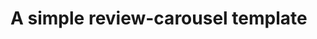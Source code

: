 # A simple review-carousel template

[product-screenshot]: screenshots/1.png
[product-screenshot]: screenshots/2.png